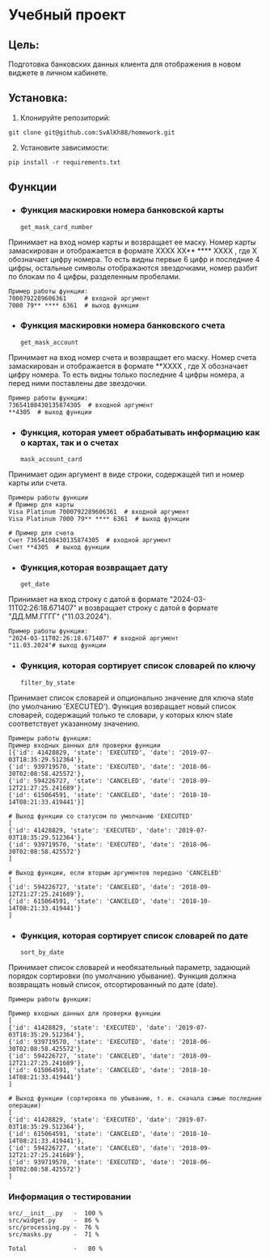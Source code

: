 # Учебный проект

## Цель:

Подготовка банковских данных клиента для отображения 
в новом виджете в личном кабинете.

## Установка:

1. Клонируйте репозиторий:
```
git clone git@github.com:SvAlKh88/homework.git
```
2. Установите зависимости:
```
pip install -r requirements.txt
```
## Функции 

- ### Функция маскировки номера банковской карты
    `get_mask_card_number`

Принимает на вход номер карты и возвращает ее маску. Номер карты замаскирован и отображается в формате
XXXX XX** **** XXXX , где X обозначает цифру номера. То есть видны первые 6 цифр и последние 4 цифры, 
остальные символы отображаются звездочками, номер разбит по блокам по 4 цифры, разделенным пробелами.

```
Пример работы функции:
7000792289606361     # входной аргумент
7000 79** **** 6361  # выход функции
```



- ### Функция маскировки номера банковского счета 
    `get_mask_account`

Принимает на вход номер счета и возвращает его маску. Номер счета замаскирован и отображается в формате 
**XXXX
, где X обозначает цифру номера. То есть видны только последние 4 цифры номера, а перед ними поставлены две звездочки.
```
Пример работы функции:
73654108430135874305  # входной аргумент
**4305  # выход функции
```
- ### Функция, которая умеет обрабатывать информацию как о картах, так и о счетах 
    `mask_account_card`

Принимает один аргумент в виде строки, содержащей тип и номер карты или счета.

```
Примеры работы функции
# Пример для карты
Visa Platinum 7000792289606361  # входной аргумент
Visa Platinum 7000 79** **** 6361  # выход функции

# Пример для счета
Счет 73654108430135874305  # входной аргумент
Счет **4305  # выход функции
```

- ### Функция,которая возвращает дату 
    `get_date`

Принимает на вход строку с датой в формате "2024-03-11T02:26:18.671407" 
и возвращает строку с датой в формате "ДД.ММ.ГГГГ" ("11.03.2024").

```
Пример работы функции:
"2024-03-11T02:26:18.671407" # входной аргумент
"11.03.2024"# выход функции 
```

- ### Функция, которая сортирует список словарей по ключу
    `filter_by_state`

Принимает список словарей и опционально значение для ключа state (по умолчанию 'EXECUTED'). 
Функция возвращает новый список словарей, содержащий только те словари, у которых ключ state соответствует указанному значению.

```
Примеры работы функции:
Пример входных данных для проверки функции
[{'id': 41428829, 'state': 'EXECUTED', 'date': '2019-07-03T18:35:29.512364'},
{'id': 939719570, 'state': 'EXECUTED', 'date': '2018-06-30T02:08:58.425572'}, 
{'id': 594226727, 'state': 'CANCELED', 'date': '2018-09-12T21:27:25.241689'}, 
{'id': 615064591, 'state': 'CANCELED', 'date': '2018-10-14T08:21:33.419441'}]

# Выход функции со статусом по умолчанию 'EXECUTED'
[
{'id': 41428829, 'state': 'EXECUTED', 'date': '2019-07-03T18:35:29.512364'}, 
{'id': 939719570, 'state': 'EXECUTED', 'date': '2018-06-30T02:08:58.425572'}
]

# Выход функции, если вторым аргументов передано 'CANCELED'
[
{'id': 594226727, 'state': 'CANCELED', 'date': '2018-09-12T21:27:25.241689'},
{'id': 615064591, 'state': 'CANCELED', 'date': '2018-10-14T08:21:33.419441'}
]
```

- ### Функция, которая сортирует список словарей по дате
    `sort_by_date`

Принимает список словарей и необязательный параметр, задающий порядок сортировки (по умолчанию убывание). 
Функция должна возвращать новый список, отсортированный по дате (date).

```
Примеры работы функции:

Пример входных данных для проверки функции
[
{'id': 41428829, 'state': 'EXECUTED', 'date': '2019-07-03T18:35:29.512364'}, 
{'id': 939719570, 'state': 'EXECUTED', 'date': '2018-06-30T02:08:58.425572'}, 
{'id': 594226727, 'state': 'CANCELED', 'date': '2018-09-12T21:27:25.241689'}, 
{'id': 615064591, 'state': 'CANCELED', 'date': '2018-10-14T08:21:33.419441'}
]

# Выход функции (сортировка по убыванию, т. е. сначала самые последние операции)
[
{'id': 41428829, 'state': 'EXECUTED', 'date': '2019-07-03T18:35:29.512364'}, 
{'id': 615064591, 'state': 'CANCELED', 'date': '2018-10-14T08:21:33.419441'}, 
{'id': 594226727, 'state': 'CANCELED', 'date': '2018-09-12T21:27:25.241689'}, 
{'id': 939719570, 'state': 'EXECUTED', 'date': '2018-06-30T02:08:58.425572'}
]
```


### Информация о тестировании

```
src/__init__.py   -  100 %
src/widget.py     -  86 %
src/processing.py -  76 %
src/masks.py      -  71 %

Total             -   80 %
```
